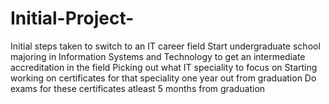 # Initial-Project-
Initial steps taken to switch to an IT career field 
Start undergraduate school majoring in Information Systems and Technology to get an intermediate accreditation in the field
Picking out what IT speciality to focus on 
Starting working on certificates for that speciality one year out from graduation 
Do exams for these certificates atleast 5 months from graduation 

